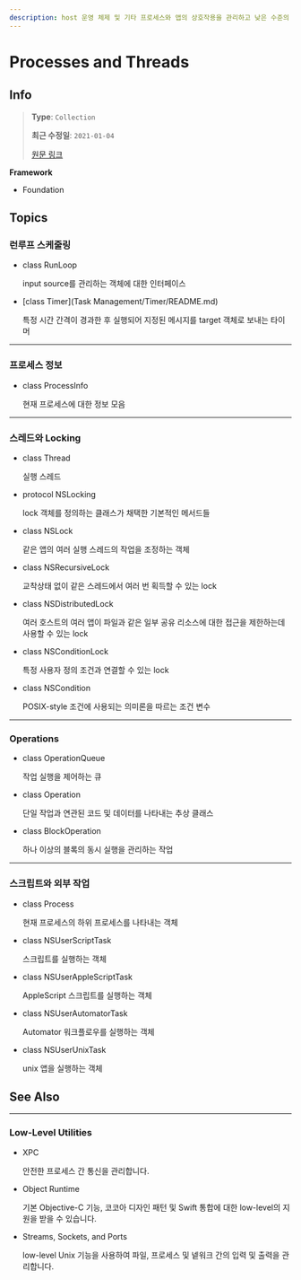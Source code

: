```yaml
---
description: host 운영 체제 및 기타 프로세스와 앱의 상호작용을 관리하고 낮은 수준의 동시성 기능을 구현합니다.
---
```


# Processes and Threads

## Info
> **Type**: `Collection`
>
> **최근 수정일**: `2021-01-04`
>
> [원문 링크](https://developer.apple.com/documentation/foundation/processes_and_threads)

**Framework**

- Foundation

## Topics

### 런루프 스케줄링

- class RunLoop

  input source를 관리하는 객체에 대한 인터페이스

- [class Timer](Task Management/Timer/README.md)

  특정 시간 간격이 경과한 후 실행되어 지정된 메시지를 target 객체로 보내는 타이머

---

### 프로세스 정보

- class ProcessInfo

  현재 프로세스에 대한 정보 모음

---

### 스레드와 Locking

- class Thread

  실행 스레드

- protocol NSLocking

  lock 객체를 정의하는 클래스가 채택한 기본적인 메서드들

- class NSLock

  같은 앱의 여러 실행 스레드의 작업을 조정하는 객체

- class NSRecursiveLock

  교착상태 없이 같은 스레드에서 여러 번 획득할 수 있는 lock

- class NSDistributedLock

  여러 호스트의 여러 앱이 파일과 같은 일부 공유 리소스에 대한 접근을 제한하는데 사용할 수 있는 lock

- class NSConditionLock

  특정 사용자 정의 조건과 연결할 수 있는 lock

- class NSCondition

  POSIX-style 조건에 사용되는 의미론을 따르는 조건 변수

---

### Operations

- class OperationQueue

  작업 실행을 제어하는 큐

- class Operation

  단일 작업과 연관된 코드 및 데이터를 나타내는 추상 클래스

- class BlockOperation

  하나 이상의 블록의 동시 실행을 관리하는 작업

---

### 스크립트와 외부 작업

- class Process

  현재 프로세스의 하위 프로세스를 나타내는 객체

- class NSUserScriptTask

  스크립트를 실행하는 객체

- class NSUserAppleScriptTask

  AppleScript 스크립트를 실행하는 객체

- class NSUserAutomatorTask

  Automator 워크플로우를 실행하는 객체

- class NSUserUnixTask

  unix 앱을 실행하는 객체

## See Also

---

### Low-Level Utilities

- XPC

  안전한 프로세스 간 통신을 관리합니다.

- Object Runtime

  기본 Objective-C 기능, 코코아 디자인 패턴 및 Swift 통합에 대한 low-level의 지원을 받을 수 있습니다.

- Streams, Sockets, and Ports

  low-level Unix 기능을 사용하여 파일, 프로세스 및 넽워크 간의 입력 및 출력을 관리합니다. 